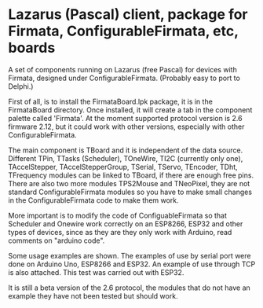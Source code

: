 # Lazarus (Pascal) client, package for Firmata, ConfigurableFirmata, etc, boards
A set of components running on Lazarus (free Pascal) for devices with Firmata, designed under ConfigurableFirmata. (Probably easy to port to Delphi.)

First of all, is to install the FirmataBoard.lpk package, it is in the FirmataBoard directory. Once installed, it will create a tab in the component palette called 'Firmata'.
At the moment supported protocol version is 2.6 firmware 2.12, but it could work with other versions, especially with other ConfigurableFirmata.

The main component is TBoard and it is independent of the data source. Different TPin, TTasks (Scheduler), TOneWire, TI2C (currently only one), TAccelStepper, TAccelStepperGroup, TSerial, TServo, TEncoder, TDht, TFrequency modules can be linked to TBoard, if there are enough free pins.
There are also two more modules TPS2Mouse and TNeoPixel, they are not standard ConfigurableFirmata modules so you have to make small changes in the ConfigurableFirmata code to make them work.

More important is to modify the code of ConfiguableFirmata so that Scheduler and Onewire work correctly on an ESP8266, ESP32 and other types of devices, since as they are they only work with Arduino, read comments on "arduino code".

Some usage examples are shown. The examples of use by serial port were done on Arduino Uno, ESP8266 and ESP32. An example of use through TCP is also attached. This test was carried out with ESP32.

It is still a beta version of the 2.6 protocol, the modules that do not have an example they have not been tested but should work.
